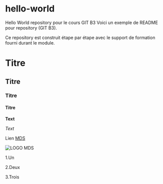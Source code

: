 # hello-world
Hello World repository pour le cours GIT B3 
Voici un exemple de README pour repository (GIT B3).  

Ce repository est construit étape par étape avec le support de formation fourni durant le module.
 # Titre
 ## Titre
 ### Titre
 #### Titre

 ****Text****


 _Text_

 Lien [MDS](https://www.mydigitalschool.com/)

 
 ![LOGO MDS](https://www.mydigitalschool.com/themes/custom/mds/img/logo.png)
 
 1.Un
 
 2.Deux
 
 3.Trois
 
